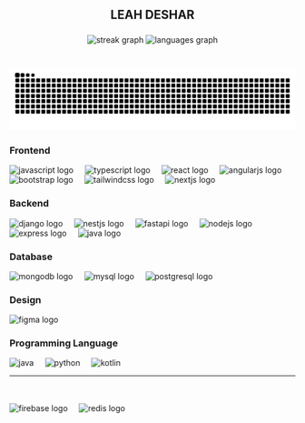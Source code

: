 <h2 align="center">LEAH DESHAR</h2>



###

<div align="center">

  <img src="https://streak-stats.demolab.com?user=leahdeshar&locale=en&mode=daily&theme=codeSTACKr&hide_border=true&border_radius=5" height="150" alt="streak graph"  />
  <img src="https://github-readme-stats.vercel.app/api/top-langs?username=leahdeshar&locale=en&hide_title=true&layout=compact&card_width=320&langs_count=5&theme=codeSTACKr&hide_border=true" height="150" alt="languages graph"  />
</div>

###

<br clear="both">

<img src="https://raw.githubusercontent.com/leahdeshar/leahdeshar/output/snake.svg" alt="Snake animation" />

###

<div align="left">

  <!-- Frontend -->
  ### Frontend
  <img src="https://cdn.jsdelivr.net/gh/devicons/devicon/icons/javascript/javascript-original.svg" height="40" alt="javascript logo" />
  <img width="12" />
  <img src="https://cdn.jsdelivr.net/gh/devicons/devicon/icons/typescript/typescript-original.svg" height="40" alt="typescript logo" />
  <img width="12" />
  <img src="https://cdn.jsdelivr.net/gh/devicons/devicon/icons/react/react-original.svg" height="40" alt="react logo" />
  <img width="12" />
  <img src="https://cdn.jsdelivr.net/gh/devicons/devicon/icons/angularjs/angularjs-original.svg" height="40" alt="angularjs logo" />
  <img width="12" />
  <img src="https://cdn.jsdelivr.net/gh/devicons/devicon/icons/bootstrap/bootstrap-original.svg" height="40" alt="bootstrap logo" />
  <img width="12" />
  <img src="https://cdn.jsdelivr.net/gh/devicons/devicon/icons/tailwindcss/tailwindcss-original-wordmark.svg" height="40" alt="tailwindcss logo" />
  <img width="12" />
  <img src="https://skillicons.dev/icons?i=nextjs" height="40" alt="nextjs logo" />
  
  <br />

  <!-- Backend -->
  ### Backend
  <img src="https://cdn.jsdelivr.net/gh/devicons/devicon/icons/django/django-plain.svg" height="40" alt="django logo" />
  <img width="12" />
  <img src="https://cdn.jsdelivr.net/gh/devicons/devicon@latest/icons/nestjs/nestjs-original.svg" height="40" alt="nestjs logo" />
  <img width="12" />
  <img src="https://cdn.jsdelivr.net/gh/devicons/devicon@latest/icons/fastapi/fastapi-original.svg" height="40" alt="fastapi logo" />
  <img width="12" />
  <img src="https://cdn.jsdelivr.net/gh/devicons/devicon/icons/nodejs/nodejs-original.svg" height="40" alt="nodejs logo" />
  <img width="12" />
  <img src="https://skillicons.dev/icons?i=express" height="40" alt="express logo" />
  <img width="12" />
  <img src="https://skillicons.dev/icons?i=java" height="40" alt="java logo" />

  <br />

  <!-- Database -->
  ### Database
  <img src="https://cdn.jsdelivr.net/gh/devicons/devicon/icons/mongodb/mongodb-original.svg" height="40" alt="mongodb logo" />
  <img width="12" />
  <img src="https://cdn.jsdelivr.net/gh/devicons/devicon/icons/mysql/mysql-original.svg" height="40" alt="mysql logo" />
  <img width="12" />
  <img src="https://cdn.jsdelivr.net/gh/devicons/devicon@latest/icons/postgresql/postgresql-original-wordmark.svg" height="40" alt="postgresql logo"  />
  
  <br />
  
  <!-- Design -->
  ### Design
  <img src="https://cdn.jsdelivr.net/gh/devicons/devicon/icons/figma/figma-original.svg" height="40" alt="figma logo" />
  <img width="12" />

  ### Programming Language
  <img src="https://cdn.jsdelivr.net/gh/devicons/devicon@latest/icons/java/java-original-wordmark.svg" height="40" alt="java"  />
  <img width="12" />       
  <img src="https://cdn.jsdelivr.net/gh/devicons/devicon@latest/icons/python/python-original.svg"  height="40" alt="python"/>
  <img width="12" />
  <img src="https://cdn.jsdelivr.net/gh/devicons/devicon@latest/icons/kotlin/kotlin-original.svg"  height="40" alt="kotlin"/>
          


<hr>
  <br />
  <br />
  <img src="https://cdn.jsdelivr.net/gh/devicons/devicon/icons/firebase/firebase-plain.svg" height="40" alt="firebase logo" />
  <img width="12" />
   <img src="https://cdn.jsdelivr.net/gh/devicons/devicon@latest/icons/redis/redis-original-wordmark.svg" height="40" alt="redis logo" />
       
  <br />
  <br />   


</div>


###

<div align="center">
<!--   <img src="https://profile-counter.glitch.me/leahdeshar/count.svg?"  /> -->
</div>

###
